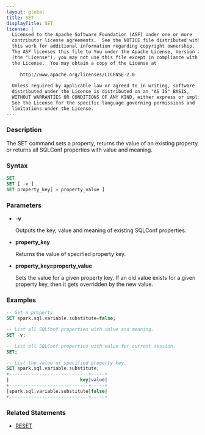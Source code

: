 ```yaml
---
layout: global
title: SET
displayTitle: SET
license: |
  Licensed to the Apache Software Foundation (ASF) under one or more
  contributor license agreements.  See the NOTICE file distributed with
  this work for additional information regarding copyright ownership.
  The ASF licenses this file to You under the Apache License, Version 2.0
  (the "License"); you may not use this file except in compliance with
  the License.  You may obtain a copy of the License at
 
     http://www.apache.org/licenses/LICENSE-2.0
 
  Unless required by applicable law or agreed to in writing, software
  distributed under the License is distributed on an "AS IS" BASIS,
  WITHOUT WARRANTIES OR CONDITIONS OF ANY KIND, either express or implied.
  See the License for the specific language governing permissions and
  limitations under the License.
---
```


### Description

The SET command sets a property, returns the value of an existing property or returns all SQLConf properties with value and meaning.

### Syntax

```sql
SET
SET [ -v ]
SET property_key[ = property_value ]
```

### Parameters

* **-v**

    Outputs the key, value and meaning of existing SQLConf properties.

* **property_key**

    Returns the value of specified property key.

* **property_key=property_value**

     Sets the value for a given property key. If an old value exists for a given property key, then it gets overridden by the new value.

### Examples

```sql
-- Set a property.
SET spark.sql.variable.substitute=false;

-- List all SQLConf properties with value and meaning.
SET -v;

-- List all SQLConf properties with value for current session.
SET;

-- List the value of specified property key.
SET spark.sql.variable.substitute;
+-----------------------------+-----+
|                          key|value|
+-----------------------------+-----+
|spark.sql.variable.substitute|false|
+-----------------------------+-----+
```

### Related Statements

* [RESET](sql-ref-syntax-aux-conf-mgmt-reset.html)
